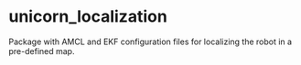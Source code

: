 # unicorn_localization

Package with AMCL and EKF configuration files for localizing the robot in a pre-defined map.
